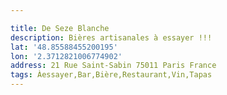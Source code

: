 ```yaml
---

title: De Seze Blanche
description: Bières artisanales à essayer !!!
lat: '48.85588455200195'
lon: '2.3712821006774902'
address: 21 Rue Saint-Sabin 75011 Paris France
tags: Àessayer,Bar,Bière,Restaurant,Vin,Tapas
---
```

